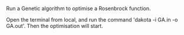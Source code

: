 Run a Genetic algorithm to optimise a Rosenbrock function.

Open the terminal from local, and run the command 'dakota -i GA.in -o GA.out'. Then the optimisation will start.

